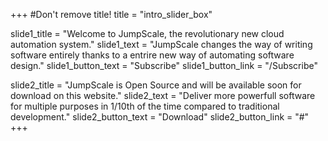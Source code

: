 +++
#Don't remove title!
title = "intro_slider_box"

slide1_title = "Welcome to JumpScale, the revolutionary new cloud automation system."
slide1_text = "JumpScale changes the way of writing software entirely thanks to a entrire new way of automating software design."
slide1_button_text = "Subscribe"
slide1_button_link = "/Subscribe"

slide2_title = "JumpScale is Open Source and will be available soon for download on this website."
slide2_text = "Deliver more powerfull software for multiple purposes in 1/10th of the time compared to traditional development."
slide2_button_text = "Download"
slide2_button_link = "#"
+++
